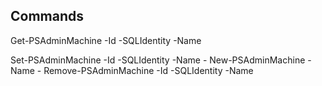 ## Commands
Get-PSAdminMachine
    -Id
    -SQLIdentity
    -Name

Set-PSAdminMachine
    -Id
    -SQLIdentity
    -Name
    -<Properties>
New-PSAdminMachine
    -Name
    -<Properties>
Remove-PSAdminMachine
    -Id
    -SQLIdentity
    -Name